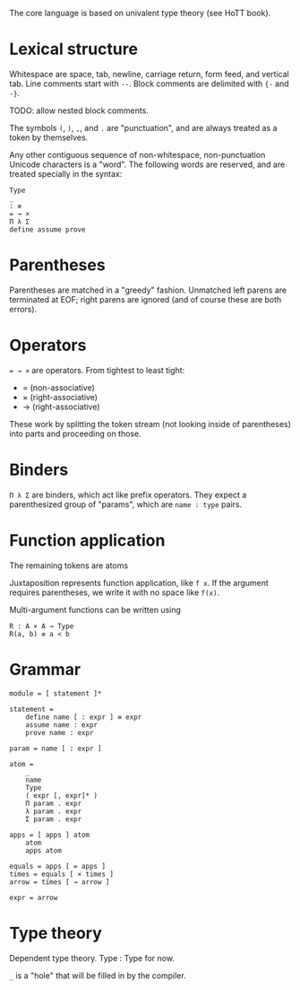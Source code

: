 The core language is based on univalent type theory (see HoTT book).

# Lexical structure

Whitespace are space, tab, newline, carriage return, form feed, and vertical
tab. Line comments start with `--`. Block comments are delimited with `{-` and
`-}`.

TODO: allow nested block comments.

The symbols `(`, `)`, `,`, and `.` are "punctuation", and are always
treated as a token by themselves.

Any other contiguous sequence of non-whitespace, non-punctuation Unicode
characters is a "word". The following words are reserved, and are treated
specially in the syntax:

```
Type
_
: ≡
= → ×
Π λ Σ
define assume prove
```

# Parentheses

Parentheses are matched in a "greedy" fashion. Unmatched left parens are
terminated at EOF; right parens are ignored (and of course these are both
errors).

# Operators

`= → ×` are operators. From tightest to least tight:
* = (non-associative)
* × (right-associative)
* → (right-associative)

These work by splitting the token stream (not looking inside of parentheses)
into parts and proceeding on those.

# Binders

`Π λ Σ` are binders, which act like prefix operators. They expect a
parenthesized group of "params", which are `name : type` pairs.

# Function application

The remaining tokens are atoms

Juxtaposition represents function application, like `f x`. If the argument
requires parentheses, we write it with no space like `f(x)`.

Multi-argument functions can be written using 
```
R : A × A → Type
R(a, b) ≡ a < b
```

# Grammar

```
module = [ statement ]*

statement =
    define name [ : expr ] ≡ expr
    assume name : expr
    prove name : expr

param = name [ : expr ]

atom =
    _
    name
    Type
    ( expr [, expr]* )
    Π param . expr
    λ param . expr
    Σ param . expr

apps = [ apps ] atom
    atom
    apps atom

equals = apps [ = apps ]
times = equals [ × times ]
arrow = times [ → arrow ]

expr = arrow
```

# Type theory

Dependent type theory. Type : Type for now.

`_` is a "hole" that will be filled in by the compiler.
